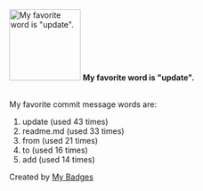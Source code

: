 <img src="https://my-badges.github.io/my-badges/favorite-word.png" alt="My favorite word is &quot;update&quot;." title="My favorite word is &quot;update&quot;." width="128">
<strong>My favorite word is &quot;update&quot;.</strong>
<br><br>

My favorite commit message words are:

1. update (used 43 times)
2. readme.md (used 33 times)
3. from (used 21 times)
4. to (used 16 times)
5. add (used 14 times)


Created by <a href="https://github.com/my-badges/my-badges">My Badges</a>